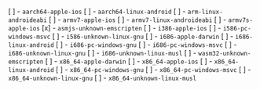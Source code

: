 [ ] - `aarch64-apple-ios`
[ ] - `aarch64-linux-android`
[ ] - `arm-linux-androideabi`
[ ] - `armv7-apple-ios`
[ ] - `armv7-linux-androideabi`
[ ] - `armv7s-apple-ios`
[x] - `asmjs-unknown-emscripten`
[ ] - `i386-apple-ios`
[ ] - `i586-pc-windows-msvc`
[ ] - `i586-unknown-linux-gnu`
[ ] - `i686-apple-darwin`
[ ] - `i686-linux-android`
[ ] - `i686-pc-windows-gnu`
[ ] - `i686-pc-windows-msvc`
[ ] - `i686-unknown-linux-gnu`
[ ] - `i686-unknown-linux-musl`
[ ] - `wasm32-unknown-emscripten`
[ ] - `x86_64-apple-darwin`
[ ] - `x86_64-apple-ios`
[ ] - `x86_64-linux-android`
[ ] - `x86_64-pc-windows-gnu`
[ ] - `x86_64-pc-windows-msvc`
[ ] - `x86_64-unknown-linux-gnu`
[ ] - `x86_64-unknown-linux-musl`
